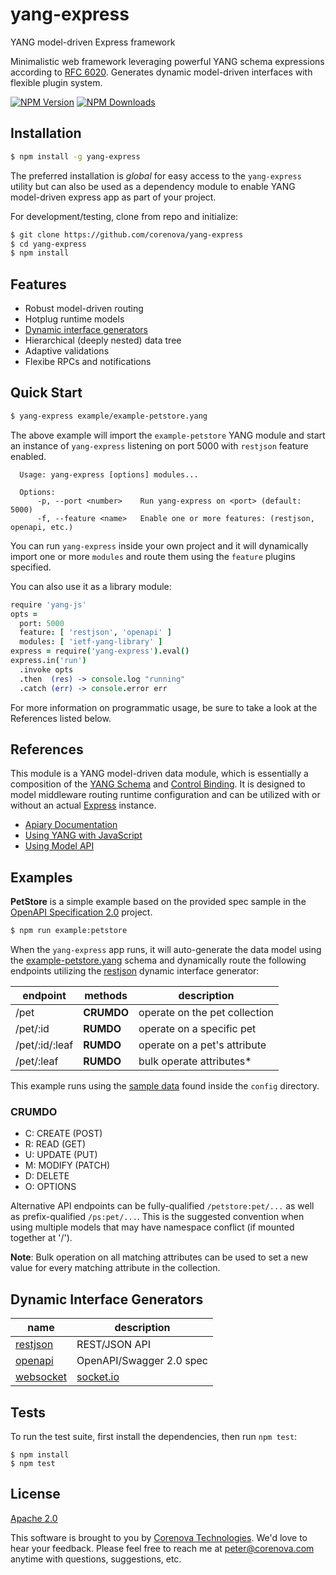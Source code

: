 # yang-express

YANG model-driven Express framework

Minimalistic web framework leveraging powerful YANG schema expressions
according to [RFC 6020](http://tools.ietf.org/html/rfc6020). Generates
dynamic model-driven interfaces with flexible plugin system.

  [![NPM Version][npm-image]][npm-url]
  [![NPM Downloads][downloads-image]][downloads-url]

## Installation

```bash
$ npm install -g yang-express
```
The preferred installation is *global* for easy access to the
`yang-express` utility but can also be used as a dependency module to
enable YANG model-driven express app as part of your project.

For development/testing, clone from repo and initialize:

```bash
$ git clone https://github.com/corenova/yang-express
$ cd yang-express
$ npm install
```

## Features

* Robust model-driven routing
* Hotplug runtime models
* [Dynamic interface generators](#dynamic-interface-generators)
* Hierarchical (deeply nested) data tree
* Adaptive validations
* Flexibe RPCs and notifications

## Quick Start

```bash
$ yang-express example/example-petstore.yang
```

The above example will import the `example-petstore` YANG module and
start an instance of `yang-express` listening on port 5000 with
`restjson` feature enabled.

```
  Usage: yang-express [options] modules...

  Options:
      -p, --port <number>    Run yang-express on <port> (default: 5000)
      -f, --feature <name>   Enable one or more features: (restjson, openapi, etc.)
```

You can run `yang-express` inside your own project and it will
dynamically import one or more `modules` and route them using the
`feature` plugins specified.

You can also use it as a library module:

```coffeescript
require 'yang-js'
opts =
  port: 5000
  feature: [ 'restjson', 'openapi' ]
  modules: [ 'ietf-yang-library' ]
express = require('yang-express').eval()
express.in('run')
  .invoke opts
  .then  (res) -> console.log "running"
  .catch (err) -> console.error err
```

For more information on programmatic usage, be sure to take a look at
the References listed below.

## References

This module is a YANG model-driven data module, which is essentially a
composition of the [YANG Schema](./yang-express.yang) and
[Control Binding](./src/yang-exress.coffee).  It is designed to model
middleware routing runtime configuration and can be utilized with or
without an actual [Express](http://expressjs.com) instance.

- [Apiary Documentation](http://docs.yangexpress.apiary.io)
- [Using YANG with JavaScript](http://github.com/corenova/yang-js)
- [Using Model API](http://github.com/corenova/yang-js#model-instance)

## Examples

**PetStore** is a simple example based on the provided spec sample in the
[OpenAPI Specification 2.0](http://github.com/OAI/OpenAPPI-Specification)
project.

```bash
$ npm run example:petstore
```

When the `yang-express` app runs, it will auto-generate the data model
using the [example-petstore.yang](./example/example-petstore.yang)
schema and dynamically route the following endpoints utilizing the
[restjson](./src/feature/restjson.coffee) dynamic interface
generator:

endpoint        | methods    | description
---             | ---        | ---
/pet            | **CRUMDO** | operate on the pet collection
/pet/:id        | **RUMDO**  | operate on a specific pet
/pet/:id/:leaf  | **RUMDO**  | operate on a pet's attribute
/pet/:leaf      | **RUMDO**  | bulk operate attributes*

This example runs using the
[sample data](./config/example-petstore.yaml) found inside the
`config` directory.

### CRUMDO

- C: CREATE (POST)
- R: READ (GET)
- U: UPDATE (PUT)
- M: MODIFY (PATCH)
- D: DELETE
- O: OPTIONS

Alternative API endpoints can be fully-qualified `/petstore:pet/...`
as well as prefix-qualified `/ps:pet/...`. This is the suggested
convention when using multiple models that may have namespace
conflict (if mounted together at '/').

**Note**: Bulk operation on all matching attributes can be used to set a new
value for every matching attribute in the collection. 

## Dynamic Interface Generators

name | description
--- | ---
[restjson](./src/feature/restjson.coffee)   | REST/JSON API
[openapi](./src/feature/openapi.coffee)     | OpenAPI/Swagger 2.0 spec
[websocket](./src/feature/websocket.coffee) | [socket.io](http://socket.io)

## Tests

To run the test suite, first install the dependencies, then run `npm
test`:
```
$ npm install
$ npm test
```

## License
  [Apache 2.0](LICENSE)

This software is brought to you by
[Corenova Technologies](http://www.corenova.com). We'd love to hear
your feedback.  Please feel free to reach me at <peter@corenova.com>
anytime with questions, suggestions, etc.

[npm-image]: https://img.shields.io/npm/v/yang-express.svg
[npm-url]: https://npmjs.org/package/yang-express
[downloads-image]: https://img.shields.io/npm/dt/yang-express.svg
[downloads-url]: https://npmjs.org/package/yang-express
